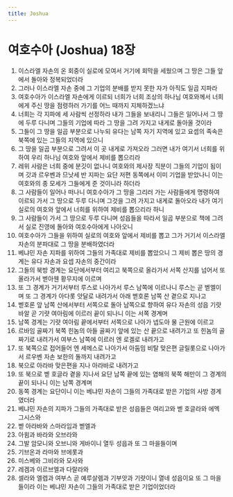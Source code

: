 ```yaml
---
title: Joshua
---
```


# 여호수아 (Joshua) 18장
1. 이스라엘 자손의 온 회중이 실로에 모여서 거기에 회막을 세웠으며 그 땅은 그들 앞에서 돌아와 정복되었더라
1. 그러나 이스라엘 자손 중에 그 기업의 분배를 받지 못한 자가 아직도 일곱 지파라
1. 여호수아가 이스라엘 자손에게 이르되 너희가 너희 조상의 하나님 여호와께서 너희에게 주신 땅을 점령하러 가기를 어느 때까지 지체하겠느냐
1. 너희는 각 지파에 세 사람씩 선정하라 내가 그들을 보내리니 그들은 일어나서 그 땅에 두루 다니며 그들의 기업에 따라 그 땅을 그려 가지고 내게로 돌아올 것이라
1. 그들이 그 땅을 일곱 부분으로 나누되 유다는 남쪽 자기 지역에 있고 요셉의 족속은 북쪽에 있는 그들의 지역에 있으니
1. 그 땅을 일곱 부분으로 그려서 이 곳 내게로 가져오라 그러면 내가 여기서 너희를 위하여 우리 하나님 여호와 앞에서 제비를 뽑으리라
1. 레위 사람은 너희 중에 분깃이 없나니 여호와의 제사장 직분이 그들의 기업이 됨이며 갓과 르우벤과 므낫세 반 지파는 요단 저편 동쪽에서 이미 기업을 받았나니 이는 여호와의 종 모세가 그들에게 준 것이니라 하더라
1. 그 사람들이 일어나 떠나니 여호수아가 그 땅을 그리러 가는 사람들에게 명령하여 이르되 가서 그 땅으로 두루 다니며 그것을 그려 가지고 내게로 돌아오라 내가 여기 실로의 여호와 앞에서 너희를 위하여 제비를 뽑으리라 하니
1. 그 사람들이 가서 그 땅으로 두루 다니며 성읍들을 따라서 일곱 부분으로 책에 그려서 실로 진영에 돌아와 여호수아에게 나아오니
1. 여호수아가 그들을 위하여 실로의 여호와 앞에서 제비를 뽑고 그가 거기서 이스라엘 자손의 분파대로 그 땅을 분배하였더라
1. 베냐민 자손 지파를 위하여 그들의 가족대로 제비를 뽑았으니 그 제비 뽑은 땅의 경계는 유다 자손과 요셉 자손의 중간이라
1. 그들의 북방 경계는 요단에서부터 여리고 북쪽으로 올라가서 서쪽 산지를 넘어서 또 올라가서 벧아웬 황무지에 이르며
1. 또 그 경계가 거기서부터 루스로 나아가서 루스 남쪽에 이르나니 루스는 곧 벧엘이며 또 그 경계가 아다롯 앗달로 내려가서 아래 벧호론 남쪽 산 곁으로 지나고
1. 벧호론 앞 남쪽 산에서부터 서쪽으로 돌아 남쪽으로 향하여 유다 자손의 성읍 기럇 바알 곧 기럇 여아림에 이르러 끝이 되나니 이는 서쪽 경계며
1. 남쪽 경계는 기럇 여아림 끝에서부터 서쪽으로 나아가 넵도아 물 근원에 이르고
1. 르바임 골짜기 북쪽 힌놈의 아들 골짜기 앞에 있는 산 끝으로 내려가고 또 힌놈의 골짜기로 내려가서 여부스 남쪽에 이르러 엔 로겔로 내려가고
1. 또 북쪽으로 접어들어 엔 세메스로 나아가서 아둠밈 비탈 맞은편 글릴롯으로 나아가서 르우벤 자손 보한의 돌까지 내려가고
1. 북으로 아라바 맞은편을 지나 아라바로 내려가고
1. 또 북으로 벧 호글라 곁을 지나서 요단 남쪽 끝에 있는 염해의 북쪽 해만이 그 경계의 끝이 되나니 이는 남쪽 경계며
1. 동쪽 경계는 요단이니 이는 베냐민 자손이 그들의 가족대로 받은 기업의 사방 경계였더라
1. 베냐민 자손의 지파가 그들의 가족대로 받은 성읍들은 여리고와 벧 호글라와 에멕 그시스와
1. 벧 아라바와 스마라임과 벧엘과
1. 아윔과 바라와 오브라와
1. 그발 암모니와 오브니와 게바이니 열두 성읍과 또 그 마을들이며
1. 기브온과 라마와 브에롯과
1. 미스베와 그비라와 모사와
1. 레겜과 이르브엘과 다랄라와
1. 셀라와 엘렙과 여부스 곧 예루살렘과 기부앗과 기럇이니 열네 성읍이요 또 그 마을들이라 이는 베냐민 자손이 그들의 가족대로 받은 기업이었더라
